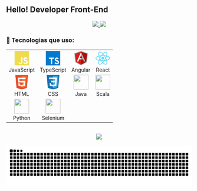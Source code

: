## Hello! Developer Front-End
<div align="center">
  <a href="https://github.com/LeonardoDuct">
    <img height="180em" src="https://github-readme-stats.vercel.app/api?username=LeonardoDuct&show_icons=true&theme=dracula&include_all_commits=true&count_private=true"/>
    <img height="180em" src="https://github-readme-stats.vercel.app/api/top-langs/?username=LeonardoDuct&layout=compact&langs_count=7&theme=dracula"/>
  </a>
</div>

### 🚀 Tecnologias que uso:
<div align="center">
  <table>
    <tr>
      <td align="center"><img height="40" width="40" src="https://raw.githubusercontent.com/devicons/devicon/master/icons/javascript/javascript-plain.svg"><br>JavaScript</td>
      <td align="center"><img height="40" width="40" src="https://raw.githubusercontent.com/devicons/devicon/master/icons/typescript/typescript-original.svg"><br>TypeScript</td>
      <td align="center"><img height="40" width="40" src="https://raw.githubusercontent.com/devicons/devicon/master/icons/angularjs/angularjs-original.svg"><br>Angular</td>
      <td align="center"><img height="40" width="40" src="https://raw.githubusercontent.com/devicons/devicon/master/icons/react/react-original.svg"><br>React</td>
    </tr>
    <tr>
      <td align="center"><img height="40" width="40" src="https://raw.githubusercontent.com/devicons/devicon/master/icons/html5/html5-original.svg"><br>HTML</td>
      <td align="center"><img height="40" width="40" src="https://raw.githubusercontent.com/devicons/devicon/master/icons/css3/css3-original.svg"><br>CSS</td>
      <td align="center"><img height="40" width="40" src="https://cdn.jsdelivr.net/gh/devicons/devicon/icons/java/java-original.svg"><br>Java</td>
      <td align="center"><img height="40" width="40" src="https://cdn.jsdelivr.net/gh/devicons/devicon/icons/scala/scala-original.svg"><br>Scala</td>
    </tr>
    <tr>
      <td align="center"><img height="40" width="40" src="https://cdn.jsdelivr.net/gh/devicons/devicon/icons/python/python-original.svg"><br>Python</td>
      <td align="center"><img height="40" width="40" src="https://cdn.jsdelivr.net/gh/devicons/devicon/icons/selenium/selenium-original.svg"><br>Selenium</td>
    </tr>
  </table>
</div>

##

<div align="center"> 
  <a href="https://linkedin.com/in/leonardoduct" target="_blank">
    <img src="https://img.shields.io/badge/-LinkedIn-%230077B5?style=for-the-badge&logo=linkedin&logoColor=white" target="_blank">
  </a> 
</div>

![Snake animation](https://github.com/LeonardoDuct/LeonardoDuct/blob/output/github-contribution-grid-snake.svg)


